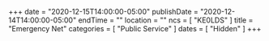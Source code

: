 +++
date = "2020-12-15T14:00:00-05:00"
publishDate = "2020-12-14T14:00:00-05:00"
endTime = ""
location = ""
ncs = [ "KE0LDS" ]
title = "Emergency Net"
categories = [ "Public Service" ]
dates = [ "Hidden" ]
+++
